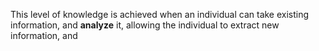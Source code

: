This level of knowledge is achieved when an individual can take existing information, and **analyze** it, allowing the individual to extract new information, and 